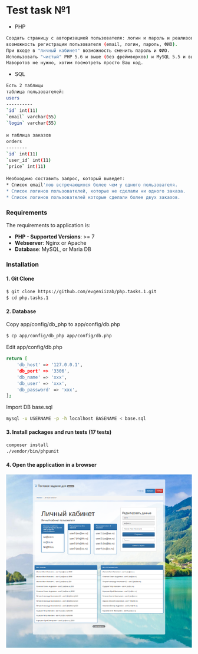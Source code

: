# Test task №1
* PHP
```sh
Создать страницу с авторизацией пользователя: логин и пароль и реализовать в ней:
возможность регистрации пользователя (email, логин, пароль, ФИО).
При входе в "личный кабинет" возможность сменить пароль и ФИО.
Использовать "чистый" PHP 5.6 и выше (без фреймворков) и MySQL 5.5 и выше, дизайн не важен, верстка тоже простая. 
Наворотов не нужно, хотим посмотреть просто Ваш код.
```
* SQL
```sh
Есть 2 таблицы
таблица пользователей:
users
----------
`id` int(11)
`email` varchar(55)
`login` varchar(55)

и таблица заказов
orders
--------
`id` int(11)
`user_id` int(11)
`price` int(11)

Необходимо составить запрос, который выведет:
* Cписок email'лов встречающихся более чем у одного пользователя.
* Cписок логинов пользователей, которые не сделали ни одного заказа.
* Cписок логинов пользователей которые сделали более двух заказов.
```
### Requirements
   The requirements to application is:
   *    **PHP - Supported Versions**: >= 7
   *    **Webserver**: Nginx or Apache
   *    **Database**: MySQL, or Maria DB

### Installation

#### 1. Git Clone
   ```sh
   $ git clone https://github.com/evgeniizab/php.tasks.1.git
   $ cd php.tasks.1
   ```
#### 2. Database
Copy app/config/db_php to app/config/db.php
```sh
$ cp app/config/db_php app/config/db.php
```
Edit app/config/db.php
```sh
return [
    'db_host' => '127.0.0.1',
    'db_port' => '3306',
    'db_name' => 'xxx',
    'db_user' => 'xxx',
    'db_password' => 'xxx',
];

```
Import DB base.sql
```sh
mysql -u USERNAME -p -h localhost BASENAME < base.sql 
```
#### 3. Install packages and run tests (17 tests)
```sh
composer install
./vendor/bin/phpunit 
```
#### 4. Open the application in a browser

![Иллюстрация к проекту](public/img/screen4.png)